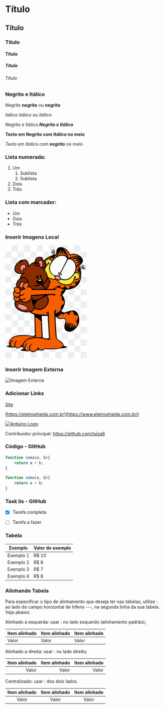 
# Título 
## Título 
### Título 
#### Título 
##### Título 
###### Título 


### Negrito e Itálico


Negrito **negrito** ou __negrito__

Itálico *itálico* ou _itálico_

Negrito e Itálico _**Negrito e Itálico**_

**Texto em Negrito com *Itálico* no meio**

*Texto em Italico com **negrito** no meio*



### Lista numerada:

1. Um
    1. Sublista
    2. Sublista
2. Dois
3. Três



### Lista com marcador:

* Um
* Dois
* Três



### Inserir Imagens Local

![Imagem local](img/garfield)



### Inserir Imagem Externa

![Imagem Externa](https://catrangers.files.wordpress.com/2012/09/sylvester-warner-brothers-animation-71715_1024_768.jpg)



### Adicionar Links


[Site](https://www.eletroshields.com.br/)



[https://eletroshields.com.br](https://www.eletroshields.com.br/)




[![Arduino Logo](https://brandslogos.com/wp-content/uploads/images/large/arduino-logo-1.png "Imagem com link")](https://www.eletroshields.com.br/)




Contribuidor principal: https://github.com/luiza6


### Código - GitHub

```javascript
function soma(a, b){
    return a + b;
}
```

~~~javascript
function soma(a, b){
    return a + b;
}
~~~

### Task lis - GitHub

- [x]  Tarefa completa
- [ ] Tarefa a fazer


### Tabela


Exemplo   | Valor do exemplo
--------- | ------
Exemplo 1 | R$ 10
Exemplo 2 | R$ 8
Exemplo 3 | R$ 7
Exemplo 4 | R$ 8

### Alinhando Tabela

Para especificar o tipo de alinhamento que deseja ter nas tabelas, utilize : ao lado do campo horizontal de hífens ---, na segunda linha da sua tabela. Veja abaixo:

Alinhado a esquerda: usar : no lado esquerdo (alinhamento padrão);

Item alinhado| Item alinhado | Item alinhado
:--------- | :--------- | :---------
Valor | Valor | Valor


Alinhado a direita: usar : no lado direito;

Item alinhado | Item alinhado | Item alinhado
---------: | ---------: | ---------:
Valor | Valor | Valor

Centralizado: usar : dos dois lados.

Item alinhado | Item alinhado | Item alinhado
:---------: | :---------: | :---------:
Valor | Valor | Valor
